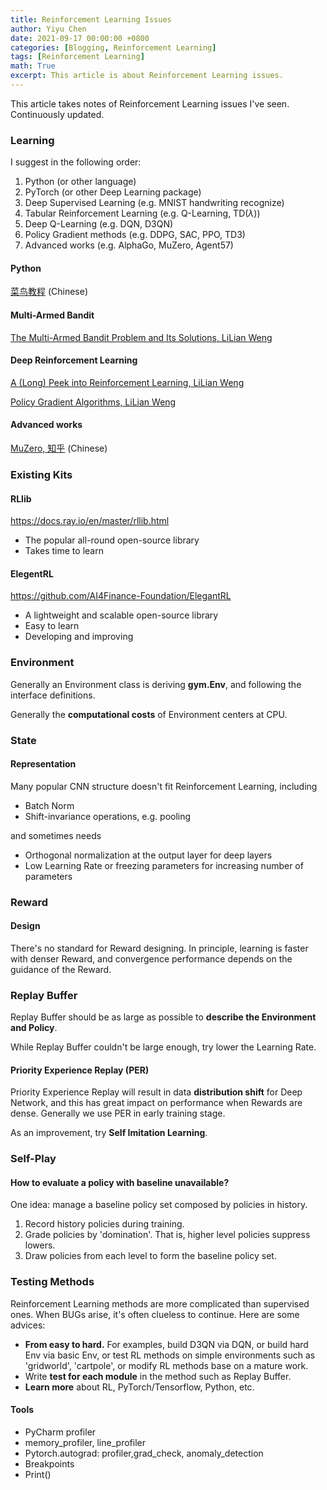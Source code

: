 ```yaml
---
title: Reinforcement Learning Issues
author: Yiyu Chen
date: 2021-09-17 00:00:00 +0800
categories: [Blogging, Reinforcement Learning]
tags: [Reinforcement Learning]
math: True
excerpt: This article is about Reinforcement Learning issues. 
---
```


This article takes notes of Reinforcement Learning issues I've seen. Continuously updated.

### Learning

I suggest in the following order:

1. Python (or other language)
2. PyTorch (or other Deep Learning package)
3. Deep Supervised Learning (e.g. MNIST handwriting recognize)
4. Tabular Reinforcement Learning (e.g. Q-Learning, TD($\lambda$))
5. Deep Q-Learning (e.g. DQN, D3QN)
6. Policy Gradient methods (e.g. DDPG, SAC, PPO, TD3)
7. Advanced works (e.g. AlphaGo, MuZero, Agent57)

#### Python

[菜鸟教程](https://www.runoob.com/python3/python3-tutorial.html) (Chinese)

#### Multi-Armed Bandit

[The Multi-Armed Bandit Problem and Its Solutions, LiLian Weng](https://lilianweng.github.io/lil-log/2018/01/23/the-multi-armed-bandit-problem-and-its-solutions.html)

#### Deep Reinforcement Learning

[A (Long) Peek into Reinforcement Learning, LiLian Weng](https://lilianweng.github.io/lil-log/2018/02/19/a-long-peek-into-reinforcement-learning.html)

[Policy Gradient Algorithms, LiLian Weng](https://lilianweng.github.io/lil-log/2018/04/08/policy-gradient-algorithms.html)

#### Advanced works

[MuZero, 知乎](https://zhuanlan.zhihu.com/p/206735209) (Chinese)

### Existing Kits

#### RLlib

<https://docs.ray.io/en/master/rllib.html>

- The popular all-round open-source library
- Takes time to learn

#### ElegentRL

<https://github.com/AI4Finance-Foundation/ElegantRL>

- A lightweight and scalable open-source library
- Easy to learn
- Developing and improving

### Environment

Generally an Environment class is deriving **gym.Env**, and following the interface definitions.

Generally the **computational costs** of Environment centers at CPU.

### State

#### Representation

Many popular CNN structure doesn't fit Reinforcement Learning, including

- Batch Norm
- Shift-invariance operations, e.g. pooling

and sometimes needs

- Orthogonal normalization at the output layer for deep layers
- Low Learning Rate or freezing parameters for increasing number of parameters

### Reward

#### Design

There's no standard for Reward designing. In principle, learning is faster with denser Reward, and convergence performance depends on the guidance of the Reward.   

### Replay Buffer

Replay Buffer should be as large as possible to **describe the Environment and Policy**.

While Replay Buffer couldn't be large enough, try lower the Learning Rate.

#### Priority Experience Replay (PER)

Priority Experience Replay will result in data **distribution shift** for Deep Network, and this has great impact on performance when Rewards are dense. Generally we use PER in early training stage.

As an improvement, try **Self Imitation Learning**.

### Self-Play

#### How to evaluate a policy with baseline unavailable?

One idea: manage a baseline policy set composed by policies in history.

1. Record history policies during training.
2. Grade policies by 'domination'. That is, higher level policies suppress lowers.
3. Draw policies from each level to form the baseline policy set.

### Testing Methods

Reinforcement Learning methods are more complicated than supervised ones. When BUGs arise, it's often clueless to continue. Here are some advices:

- **From easy to hard.** For examples, build D3QN via DQN, or build hard Env via basic Env, or test RL methods on simple environments such as 'gridworld', 'cartpole', or modify RL methods base on a mature work.
- Write **test for each module** in the method such as Replay Buffer.
- **Learn more** about RL, PyTorch/Tensorflow, Python, etc.

#### Tools

- PyCharm profiler
- memory_profiler, line_profiler
- Pytorch.autograd: profiler,grad_check, anomaly_detection 
- Breakpoints
- Print()

